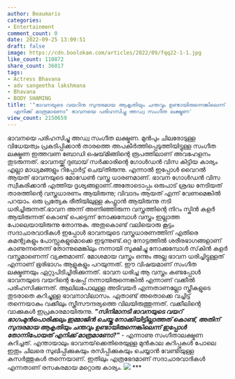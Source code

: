 ```yaml
---
author: Beaumaris
categories:
- Entertainment
comment_count: 0
date: 2022-09-25 13:09:51
draft: false
image: https://cdn.boolokam.com/articles/2022/09/fqq22-1-1.jpg
like_count: 110872
share_count: 36017
tags:
- Actress Bhavana
- adv sangeetha lakshmana
- Bhavana
- BODY SHAMING
title: '"ഭാവനയുടെ വയറിനു സുന്ദരമായ ആകൃതിയും ചന്തവും ഉണ്ടായിരുന്നെങ്കിലെന്ന് തോന്നിപോയത്
  എനിക്ക് മാത്രമാണോ" ഭാവനയെ പരിഹസിച്ചു അഡ്വ സംഗീത ലക്ഷ്മണ'
view_count: 2150659
---
```


ഭാവനയെ പരിഹസിച്ചു അഡ്വ സംഗീത ലക്ഷ്മണ. മുൻപും ചിലരോടുള്ള വിധേയത്വം പ്രകടിപ്പിക്കാൻ താരത്തെ അപകീർത്തിപ്പെടുത്തിയിട്ടുള്ള സംഗീത ലക്ഷ്മണ ഇത്തവണ ബോഡി ഷെയ്‌മിങ്ങിന്റെ രൂപത്തിലാണ് അവഹേളനം തുടരുന്നത്. ഭാവനയ്ക്ക് ദുബായ് സർക്കാരിന്റെ ഗോൾഡൻ വിസ കിട്ടിയ കാര്യം എല്ലാ മാധ്യമങ്ങളും റിപ്പോർട്ട് ചെയ്‌തിരുന്നു. എന്നാൽ ഇപ്പോൾ വൈറൽ ആയത് ഭാവനയുടെ മോഡേൺ വസ്ത്ര ധാരണമാണ്. ഭാവന ഗോൾഡൻ വിസ സ്വീകരിക്കാൻ എത്തിയ ദൃശ്യങ്ങളാണ്.അതോടൊപ്പം ഒരുപാട് ശ്രദ്ധ നേടിയത് താരത്തിന്റെ വസ്ത്രധാരണം ആയിരുന്നു; വിവാദം ആയത് എന്ന് വേണമെങ്കിൽ പറയാം. ഒരു പ്രത്യേക രീതിയിലുള്ള കഫ്താൻ ആയിരുന്നു നടി ധരിച്ചിരുന്നത്.ഭാവന അന്ന് അണിഞ്ഞിരുന്ന വസ്ത്രത്തിന്റെ നിറം സ്കിൻ കളർ ആയിരുന്നത് കൊണ്ട് പെട്ടെന്ന് നോക്കുമ്പോൾ വസ്ത്രം ഇല്ലാത്ത പോലെയായിരുന്നു തോന്നുക. അതുകൊണ്ട് വലിയൊരു കൂട്ടം സദാചാരവാദികൾ ഇപ്പോൾ ഭാവനയുടെ വസ്ത്രധാരണത്തിന് എതിരെ കമന്റുകളും പോസ്റ്റുകളുമൊക്കെ ഇടുന്നുണ്ട്.ഒറ്റ നോട്ടത്തില്‍ ശരീരഭാഗങ്ങളാണ് കാണുന്നതെന്ന് തോന്നുമെങ്കിലും നന്നായി സൂക്ഷിച്ചു നോക്കുമ്പോള്‍ സ്‌കിന്‍ കളര്‍ വസ്ത്രമാണെന്ന് വ്യക്തമാണ്. മോശമായ വസ്ത്രം ഒന്നും അല്ല ഭാവന ധരിച്ചിട്ടുള്ളത് എന്നാണ് ഭൂരിഭാഗം ആളുകളും പറയുന്നത്. ഈ വിഷയമാണ് സംഗീത ലക്ഷ്മണയും ഏറ്റുപിടിച്ചിരിക്കുന്നത്. ഭാവന ധരിച്ച ആ വസ്ത്രം കണ്ടപ്പോൾ ഭാവനയുടെ വയറിന്റെ ഷേപ്പ് നന്നായിരുന്നെങ്കിൽ എന്നാണ് വക്കീൽ പരിഹസിക്കുന്നത്. ആലിലപോലുള്ള അടിവയർ എന്നതാണല്ലോ സ്ത്രീകളുടെ തുടരാതെ കുറിച്ചുള്ള ഭാവനാവിലാസം. ഏതാണ്ട് അതൊക്കെ വച്ചിട്ട് തന്നെയാകും വക്കീലും സ്ത്രീസൗന്ദര്യത്തെ വിലയിരുത്തുന്നത്. വക്കീലിന്റെ വാക്കുകൾ ഇപ്രകാരമായിരുന്നു. _**"സിനിമാനടി ഭാവനയുടെ വയറ് ഭാഗംമുൻപൊരിക്കലും ഇമ്മാജിൻ ചെയ്തു നോക്കിയിട്ടില്ലാത്തത് കൊണ്ട്, അതിന് സുന്ദരമായ ആകൃതിയും ചന്തവും ഉണ്ടായിരുന്നെങ്കിലെന്ന് ഇപ്പോൾ തോന്നിപോയത് എനിക്ക് മാത്രമാണോ?"**_ \- എന്നാണു സംഗീതാലക്ഷ്മണ കുറിച്ചത്. എന്തായാലും ഭാവനയ്‌ക്കെതിരെയുള്ള മുൻകാല കുറിപ്പുകൾ പോലെ ഇതും ചിലരെ സുഖിപ്പിക്കുകയും രസിപ്പിക്കുകയും ചെയ്യാൻ വേണ്ടിയുള്ള കസർത്തുകൾ തന്നെയാണ്. ഇതിലും എത്രഭേദമാണ് സദാചാരവാദികൾ എന്നതാണ് രസകരമായ മറ്റൊരു കാര്യം. ![](https://cdn.boolokam.com/articles/2022/09/fqq22-1-1.jpg) *** &nbsp;